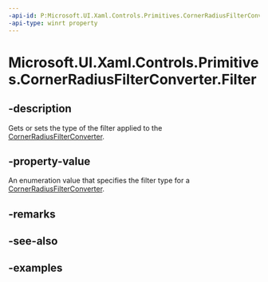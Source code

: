 ```yaml
---
-api-id: P:Microsoft.UI.Xaml.Controls.Primitives.CornerRadiusFilterConverter.Filter
-api-type: winrt property
---
```


# Microsoft.UI.Xaml.Controls.Primitives.CornerRadiusFilterConverter.Filter

<!--
public Microsoft.UI.Xaml.Controls.Primitives.CornerRadiusFilterKind Filter { get; set; }
-->

## -description

Gets or sets the type of the filter applied to the [CornerRadiusFilterConverter](cornerradiusfilterconverter.md).

## -property-value

An enumeration value that specifies the filter type for a [CornerRadiusFilterConverter](cornerradiusfilterconverter.md).

## -remarks

## -see-also

## -examples
